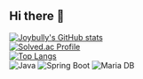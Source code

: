 ## Hi there 👋

<!--
**joybully/joybully** is a ✨ _special_ ✨ repository because its `README.md` (this file) appears on your GitHub profile.

Here are some ideas to get you started:

- 🔭 I’m currently working on ...
- 🌱 I’m currently learning ...
- 👯 I’m looking to collaborate on ...
- 🤔 I’m looking for help with ...
- 💬 Ask me about ...
- 📫 How to reach me: ...
- 😄 Pronouns: ...
- ⚡ Fun fact: ...
-->

[![Joybully's GitHub stats](https://github-readme-stats.vercel.app/api?username=joybully&theme=radical)](https://github.com/joybully/github-readme-stats)
<br>
[![Solved.ac Profile](http://mazassumnida.wtf/api/v2/generate_badge?boj=hallelujah)](https://solved.ac/hallelujah/)
<br>
[![Top Langs](https://github-readme-stats.vercel.app/api/top-langs/?username=joybully)](https://github.com/joybully/github-readme-stats)
<br>
![Java](https://img.shields.io/badge/Java-007396.svg?&style=for-the-badge&logo=Java&logoColor=white)
![Spring Boot](https://img.shields.io/badge/Spring%20Boot-6DB33F.svg?&style=for-the-badge&logo=Spring%20Boot&logoColor=white)
![Maria DB](https://img.shields.io/badge/Maria%20DB-003545.svg?&style=for-the-badge&logo=Maria%20DB&logoColor=white)
